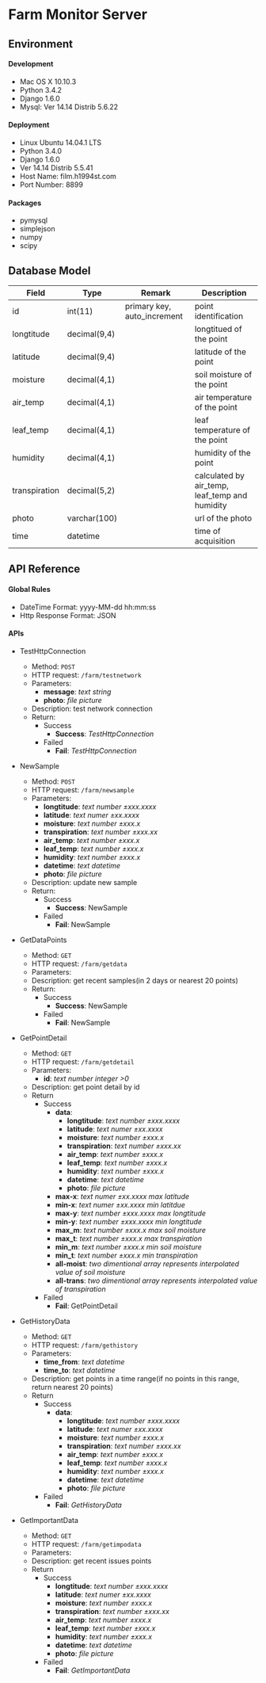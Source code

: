 # Farm Monitor Server

## Environment

#### Development

* Mac OS X 10.10.3
* Python 3.4.2
* Django 1.6.0
* Mysql: Ver 14.14 Distrib 5.6.22


#### Deployment

* Linux Ubuntu 14.04.1 LTS
* Python 3.4.0
* Django 1.6.0
* Ver 14.14 Distrib 5.5.41
* Host Name: film.h1994st.com
* Port Number: 8899

#### Packages

* pymysql
* simplejson
* numpy
* scipy



## Database Model

Field         | Type         | Remark 					   | Description
------ 		  | ------ 		 | ------ 					   | ------
id            | int(11)      | primary key, auto_increment | point identification		
longtitude    | decimal(9,4) |                     		   | longtitued of the point
latitude      | decimal(9,4) |                     		   | latitude of the point
moisture      | decimal(4,1) |                     		   | soil moisture of the point
air_temp      | decimal(4,1) |                     		   | air temperature of the point
leaf_temp     | decimal(4,1) |                     		   | leaf temperature of the point
humidity      | decimal(4,1) |                     		   | humidity of the point
transpiration | decimal(5,2) |                     		   | calculated by air_temp, leaf_temp and humidity
photo         | varchar(100) |                     		   | url of the photo
time          | datetime     |                     		   | time of acquisition



## API Reference

#### Global Rules

* DateTime Format: yyyy-MM-dd hh:mm:ss
* Http Response Format: JSON


#### APIs

* TestHttpConnection
	* Method: ```POST```
	* HTTP request: ```/farm/testnetwork```
	* Parameters:
		* __message__: _text string_ 
		* __photo__: _file picture_
	* Description:	test network connection
	* Return:
		* Success
			* __Success__: _TestHttpConnection_
		* Failed
			* __Fail__: _TestHttpConnection_

* NewSample
	* Method: ```POST```
	* HTTP request: ```/farm/newsample```
	* Parameters:
		* __longtitude__: _text number ±xxx.xxxx_ 
		* __latitude__: _text numer ±xx.xxxx_
		* __moisture__: _text number ±xxx.x_
		* __transpiration__: _text number ±xxx.xx_
		* __air_temp__: _text number ±xxx.x_
		* __leaf_temp__: _text number ±xxx.x_
		* __humidity__: _text number ±xxx.x_
		* __datetime__: _text datetime_
		* __photo__: _file picture_
	* Description: update new sample
	* Return:
		* Success
			* __Success__: NewSample
		* Failed
			* __Fail__: NewSample

* GetDataPoints
	* Method: ```GET```
	* HTTP request: ```/farm/getdata```
	* Parameters:
	* Description: get recent samples(in 2 days or nearest 20 points)
	* Return:
		* Success
			* __Success__: NewSample
		* Failed
			* __Fail__: NewSample

* GetPointDetail
	* Method: ```GET```
	* HTTP request: ```/farm/getdetail```
	* Parameters:
		* __id__: _text number integer >0_
	* Description: get point detail by id
	* Return
		* Success
			* __data__:
				* __longtitude__: _text number ±xxx.xxxx_ 
				* __latitude__: _text numer ±xx.xxxx_
				* __moisture__: _text number ±xxx.x_
				* __transpiration__: _text number ±xxx.xx_
				* __air_temp__: _text number ±xxx.x_
				* __leaf_temp__: _text number ±xxx.x_
				* __humidity__: _text number ±xxx.x_
				* __datetime__: _text datetime_
				* __photo__: _file picture_
			* __max-x__: _text numer ±xx.xxxx max latitude_
			* __min-x__: _text numer ±xx.xxxx min latitdue_
			* __max-y__: _text number ±xxx.xxxx max longtitude_ 
			* __min-y__: _text number ±xxx.xxxx min longtitude_
			* __max_m__: _text number ±xxx.x max soil moisture_
			* __max_t__: _text number ±xxx.x max transpiration_
			* __min_m__: _text number ±xxx.x min soil moisture_
			* __min_t__: _text number ±xxx.x min transpiration_
			* __all-moist__: _two dimentional array represents interpolated value of soil moisture_
			* __all-trans__: _two dimentional array represents interpolated value of transpiration_
		* Failed
			* __Fail__: GetPointDetail

* GetHistoryData
	* Method: ```GET```
	* HTTP request: ```/farm/gethistory```
	* Parameters:
		* __time_from__: _text datetime_
		* __time_to__: _text datetime_
	* Description: get points in a time range(if no points in this range, return nearest 20 points)
	* Return
		* Success
			* __data__:
				* __longtitude__: _text number ±xxx.xxxx_ 
				* __latitude__: _text numer ±xx.xxxx_
				* __moisture__: _text number ±xxx.x_
				* __transpiration__: _text number ±xxx.xx_
				* __air_temp__: _text number ±xxx.x_
				* __leaf_temp__: _text number ±xxx.x_
				* __humidity__: _text number ±xxx.x_
				* __datetime__: _text datetime_
				* __photo__: _file picture_
		* Failed
			* __Fail__: _GetHistoryData_

* GetImportantData
	* Method: ```GET```
	* HTTP request: ```/farm/getimpodata```
	* Parameters:
	* Description: get recent issues points
	* Return
		* Success
			* __longtitude__: _text number ±xxx.xxxx_ 
			* __latitude__: _text numer ±xx.xxxx_
			* __moisture__: _text number ±xxx.x_
			* __transpiration__: _text number ±xxx.xx_
			* __air_temp__: _text number ±xxx.x_
			* __leaf_temp__: _text number ±xxx.x_
			* __humidity__: _text number ±xxx.x_
			* __datetime__: _text datetime_
			* __photo__: _file picture_
		* Failed
			* __Fail__: _GetImportantData_

